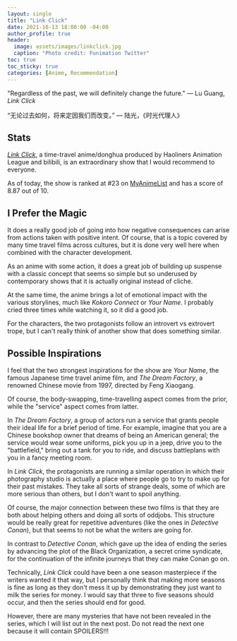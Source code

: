 ```yaml
---
layout: single
title: "Link Click"
date: 2021-10-13 18:00:00 -04:00
author_profile: true
header: 
  image: assets/images/linkclick.jpg
  caption: "Photo credit: Funimation Twitter"
toc: true
toc_sticky: true
categories: [Anime, Recommendation]
---
```


"Regardless of the past, we will definitely change the future." — Lu Guang, *Link Click*

“无论过去如何，将来定因我们而改变。” — 陆光，《时光代理人》

## Stats

[*Link Click*](https://myanimelist.net/anime/44074/Shiguang_Dailiren), a time-travel anime/donghua produced by Haoliners Animation League and bilibili, is an extraordinary show that I would recommend to everyone. 

As of today, the show is ranked at #23 on [MyAnimeList](https://myanimelist.net/anime/44074/Shiguang_Dailiren) and has a score of 8.87 out of 10. 

## I Prefer the Magic

It does a really good job of going into how negative consequences can arise from actions taken with positive intent. Of course, that is a topic covered by many time travel films across cultures, but it is done very well here when combined with the character development. 

As an anime with some action, it does a great job of building up suspense with a classic concept that seems so simple but so underused by contemporary shows that it is actually original instead of cliche. 

At the same time, the anime brings a lot of emotional impact with the various storylines, much like *Kokoro Connect* or *Your Name*. I probably cried three times while watching it, so it did a good job. 

For the characters, the two protagonists follow an introvert vs extrovert trope, but I can't really think of another show that does something similar. 

## Possible Inspirations

I feel that the two strongest inspirations for the show are *Your Name*, the famous Japanese time travel anime film, and *The Dream Factory*, a renowned Chinese movie from 1997, directed by Feng Xiaogang. 

Of course, the body-swapping, time-travelling aspect comes from the prior, while the "service" aspect comes from latter. 

In *The Dream Factory*, a group of actors run a service that grants people their ideal life for a brief period of time. For example, imagine that you are a Chinese bookshop owner that dreams of being an American general; the service would wear some uniforms, pick you up in a jeep, drive you to the "battlefield," bring out a tank for you to ride, and discuss battleplans with you in a fancy meeting room. 

In *Link Click*, the protagonists are running a similar operation in which their photography studio is actually a place where people go to try to make up for their past mistakes. They take all sorts of strange deals, some of which are more serious than others, but I don't want to spoil anything. 

Of course, the major connection between these two films is that they are both about helping others and doing all sorts of oddjobs. This structure would be really great for repetitive adventures (like the ones in *Detective Conan*), but that seems to not be what the writers are going for. 

In contrast to *Detective Conan*, which gave up the idea of ending the series by advancing the plot of the Black Organization, a secret crime syndicate, for the continuation of the infinite journeys that they can make Conan go on. 

Technically, *Link Click* could have been a one season masterpiece if the writers wanted it that way, but I personally think that making more seasons is fine as long as they don't mess it up by demonstrating they just want to milk the series for money. I would say that three to five seasons should occur, and then the series should end for good. 

However, there are many mysteries that have not been revealed in the series, which I will list out in the next post. Do not read the next one because it will contain SPOILERS!!!